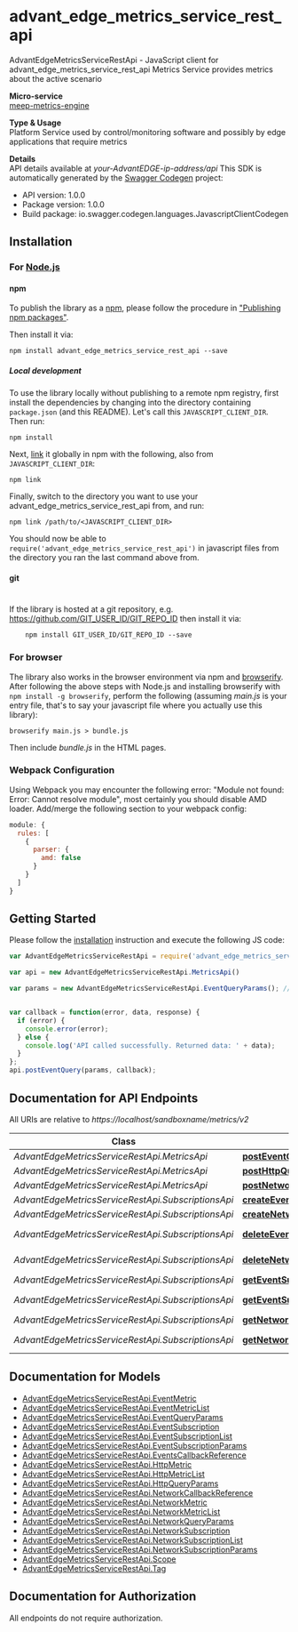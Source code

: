 # advant_edge_metrics_service_rest_api

AdvantEdgeMetricsServiceRestApi - JavaScript client for advant_edge_metrics_service_rest_api
Metrics Service provides metrics about the active scenario <p>**Micro-service**<br>[meep-metrics-engine](https://github.com/InterDigitalInc/AdvantEDGE/tree/master/go-apps/meep-metrics-engine) <p>**Type & Usage**<br>Platform Service used by control/monitoring software and possibly by edge applications that require metrics <p>**Details**<br>API details available at _your-AdvantEDGE-ip-address/api_
This SDK is automatically generated by the [Swagger Codegen](https://github.com/swagger-api/swagger-codegen) project:

- API version: 1.0.0
- Package version: 1.0.0
- Build package: io.swagger.codegen.languages.JavascriptClientCodegen

## Installation

### For [Node.js](https://nodejs.org/)

#### npm

To publish the library as a [npm](https://www.npmjs.com/),
please follow the procedure in ["Publishing npm packages"](https://docs.npmjs.com/getting-started/publishing-npm-packages).

Then install it via:

```shell
npm install advant_edge_metrics_service_rest_api --save
```

##### Local development

To use the library locally without publishing to a remote npm registry, first install the dependencies by changing 
into the directory containing `package.json` (and this README). Let's call this `JAVASCRIPT_CLIENT_DIR`. Then run:

```shell
npm install
```

Next, [link](https://docs.npmjs.com/cli/link) it globally in npm with the following, also from `JAVASCRIPT_CLIENT_DIR`:

```shell
npm link
```

Finally, switch to the directory you want to use your advant_edge_metrics_service_rest_api from, and run:

```shell
npm link /path/to/<JAVASCRIPT_CLIENT_DIR>
```

You should now be able to `require('advant_edge_metrics_service_rest_api')` in javascript files from the directory you ran the last 
command above from.

#### git
#
If the library is hosted at a git repository, e.g.
https://github.com/GIT_USER_ID/GIT_REPO_ID
then install it via:

```shell
    npm install GIT_USER_ID/GIT_REPO_ID --save
```

### For browser

The library also works in the browser environment via npm and [browserify](http://browserify.org/). After following
the above steps with Node.js and installing browserify with `npm install -g browserify`,
perform the following (assuming *main.js* is your entry file, that's to say your javascript file where you actually 
use this library):

```shell
browserify main.js > bundle.js
```

Then include *bundle.js* in the HTML pages.

### Webpack Configuration

Using Webpack you may encounter the following error: "Module not found: Error:
Cannot resolve module", most certainly you should disable AMD loader. Add/merge
the following section to your webpack config:

```javascript
module: {
  rules: [
    {
      parser: {
        amd: false
      }
    }
  ]
}
```

## Getting Started

Please follow the [installation](#installation) instruction and execute the following JS code:

```javascript
var AdvantEdgeMetricsServiceRestApi = require('advant_edge_metrics_service_rest_api');

var api = new AdvantEdgeMetricsServiceRestApi.MetricsApi()

var params = new AdvantEdgeMetricsServiceRestApi.EventQueryParams(); // {EventQueryParams} Query parameters


var callback = function(error, data, response) {
  if (error) {
    console.error(error);
  } else {
    console.log('API called successfully. Returned data: ' + data);
  }
};
api.postEventQuery(params, callback);

```

## Documentation for API Endpoints

All URIs are relative to *https://localhost/sandboxname/metrics/v2*

Class | Method | HTTP request | Description
------------ | ------------- | ------------- | -------------
*AdvantEdgeMetricsServiceRestApi.MetricsApi* | [**postEventQuery**](docs/MetricsApi.md#postEventQuery) | **POST** /metrics/query/event | 
*AdvantEdgeMetricsServiceRestApi.MetricsApi* | [**postHttpQuery**](docs/MetricsApi.md#postHttpQuery) | **POST** /metrics/query/http | 
*AdvantEdgeMetricsServiceRestApi.MetricsApi* | [**postNetworkQuery**](docs/MetricsApi.md#postNetworkQuery) | **POST** /metrics/query/network | 
*AdvantEdgeMetricsServiceRestApi.SubscriptionsApi* | [**createEventSubscription**](docs/SubscriptionsApi.md#createEventSubscription) | **POST** /metrics/subscriptions/event | 
*AdvantEdgeMetricsServiceRestApi.SubscriptionsApi* | [**createNetworkSubscription**](docs/SubscriptionsApi.md#createNetworkSubscription) | **POST** /metrics/subscriptions/network | 
*AdvantEdgeMetricsServiceRestApi.SubscriptionsApi* | [**deleteEventSubscriptionById**](docs/SubscriptionsApi.md#deleteEventSubscriptionById) | **DELETE** /metrics/subscriptions/event/{subscriptionId} | 
*AdvantEdgeMetricsServiceRestApi.SubscriptionsApi* | [**deleteNetworkSubscriptionById**](docs/SubscriptionsApi.md#deleteNetworkSubscriptionById) | **DELETE** /metrics/subscriptions/network/{subscriptionId} | 
*AdvantEdgeMetricsServiceRestApi.SubscriptionsApi* | [**getEventSubscription**](docs/SubscriptionsApi.md#getEventSubscription) | **GET** /metrics/subscriptions/event | 
*AdvantEdgeMetricsServiceRestApi.SubscriptionsApi* | [**getEventSubscriptionById**](docs/SubscriptionsApi.md#getEventSubscriptionById) | **GET** /metrics/subscriptions/event/{subscriptionId} | 
*AdvantEdgeMetricsServiceRestApi.SubscriptionsApi* | [**getNetworkSubscription**](docs/SubscriptionsApi.md#getNetworkSubscription) | **GET** /metrics/subscriptions/network | 
*AdvantEdgeMetricsServiceRestApi.SubscriptionsApi* | [**getNetworkSubscriptionById**](docs/SubscriptionsApi.md#getNetworkSubscriptionById) | **GET** /metrics/subscriptions/network/{subscriptionId} | 


## Documentation for Models

 - [AdvantEdgeMetricsServiceRestApi.EventMetric](docs/EventMetric.md)
 - [AdvantEdgeMetricsServiceRestApi.EventMetricList](docs/EventMetricList.md)
 - [AdvantEdgeMetricsServiceRestApi.EventQueryParams](docs/EventQueryParams.md)
 - [AdvantEdgeMetricsServiceRestApi.EventSubscription](docs/EventSubscription.md)
 - [AdvantEdgeMetricsServiceRestApi.EventSubscriptionList](docs/EventSubscriptionList.md)
 - [AdvantEdgeMetricsServiceRestApi.EventSubscriptionParams](docs/EventSubscriptionParams.md)
 - [AdvantEdgeMetricsServiceRestApi.EventsCallbackReference](docs/EventsCallbackReference.md)
 - [AdvantEdgeMetricsServiceRestApi.HttpMetric](docs/HttpMetric.md)
 - [AdvantEdgeMetricsServiceRestApi.HttpMetricList](docs/HttpMetricList.md)
 - [AdvantEdgeMetricsServiceRestApi.HttpQueryParams](docs/HttpQueryParams.md)
 - [AdvantEdgeMetricsServiceRestApi.NetworkCallbackReference](docs/NetworkCallbackReference.md)
 - [AdvantEdgeMetricsServiceRestApi.NetworkMetric](docs/NetworkMetric.md)
 - [AdvantEdgeMetricsServiceRestApi.NetworkMetricList](docs/NetworkMetricList.md)
 - [AdvantEdgeMetricsServiceRestApi.NetworkQueryParams](docs/NetworkQueryParams.md)
 - [AdvantEdgeMetricsServiceRestApi.NetworkSubscription](docs/NetworkSubscription.md)
 - [AdvantEdgeMetricsServiceRestApi.NetworkSubscriptionList](docs/NetworkSubscriptionList.md)
 - [AdvantEdgeMetricsServiceRestApi.NetworkSubscriptionParams](docs/NetworkSubscriptionParams.md)
 - [AdvantEdgeMetricsServiceRestApi.Scope](docs/Scope.md)
 - [AdvantEdgeMetricsServiceRestApi.Tag](docs/Tag.md)


## Documentation for Authorization

 All endpoints do not require authorization.

